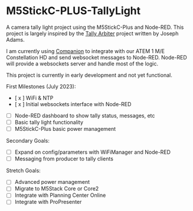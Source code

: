 # M5StickC-PLUS-TallyLight
A camera tally light project using the M5StickC-Plus and Node-RED. This project is largely inspired by the [Tally Arbiter](http://tallyarbiter.com/) project written by Joseph Adams.

I am currently using [Companion](https://bitfocus.io/companion) to integrate with our ATEM 1 M/E Constellation HD and send websocket messages to Node-RED. Node-RED will provide a websockets server and handle most of the logic.

This project is currently in early development and not yet functional.

First Milestones (July 2023):
- [ x ] WiFi & NTP
- [ x ] Initial websockets interface with Node-RED
- [   ] Node-RED dashboard to show tally status, messages, etc
- [   ] Basic tally light functionality
- [   ] M5StickC-Plus basic power management

Secondary Goals:
- [   ] Expand on config/parameters with WiFiManager and Node-RED
- [   ] Messaging from producer to tally clients

Stretch Goals:
- [   ] Advanced power management
- [   ] Migrate to M5Stack Core or Core2
- [   ] Integrate with Planning Center Online
- [   ] Integrate with ProPresenter
